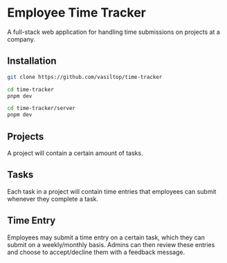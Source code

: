 # Employee Time Tracker

A full-stack web application for handling time submissions on projects at a company.

## Installation

```bash
git clone https://github.com/vasiltop/time-tracker

cd time-tracker
pnpm dev

cd time-tracker/server
pnpm dev
```

## Projects

A project will contain a certain amount of tasks.

## Tasks

Each task in a project will contain time entries that employees can submit whenever they complete a task.

## Time Entry

Employees may submit a time entry on a certain task, which they can submit on a weekly/monthly basis. Admins can then review these entries and choose to accept/decline them with a feedback message.
